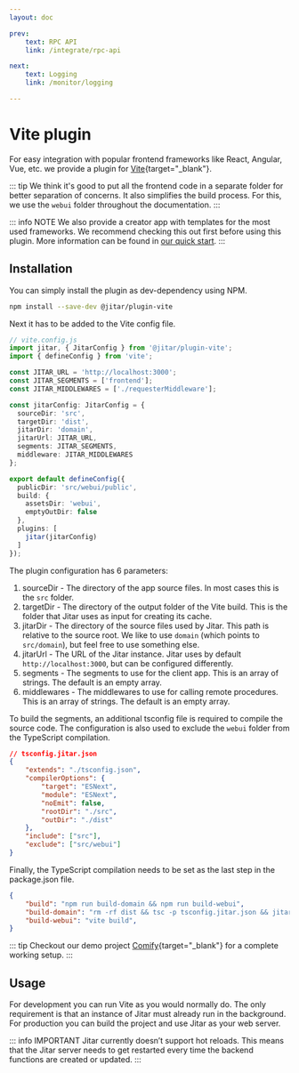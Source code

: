 ```yaml
---
layout: doc

prev:
    text: RPC API
    link: /integrate/rpc-api

next:
    text: Logging
    link: /monitor/logging

---
```


# Vite plugin

For easy integration with popular frontend frameworks like React, Angular, Vue, etc. we provide a plugin for [Vite](https://vitejs.dev/){target="_blank"}.

::: tip
We think it's good to put all the frontend code in a separate folder for better separation of concerns. It also simplifies the build process. For this, we use the `webui` folder throughout the documentation. 
:::

::: info NOTE
We also provide a creator app with templates for the most used frameworks. We recommend checking this out first before using this plugin. More information can be found in [our quick start](../introduction/quick-start).
:::

## Installation

You can simply install the plugin as dev-dependency using NPM.

```bash
npm install --save-dev @jitar/plugin-vite
```

Next it has to be added to the Vite config file.

```ts
// vite.config.js
import jitar, { JitarConfig } from '@jitar/plugin-vite';
import { defineConfig } from 'vite';

const JITAR_URL = 'http://localhost:3000';
const JITAR_SEGMENTS = ['frontend'];
const JITAR_MIDDLEWARES = ['./requesterMiddleware'];

const jitarConfig: JitarConfig = {
  sourceDir: 'src',
  targetDir: 'dist',
  jitarDir: 'domain',
  jitarUrl: JITAR_URL,
  segments: JITAR_SEGMENTS,
  middleware: JITAR_MIDDLEWARES
};

export default defineConfig({
  publicDir: 'src/webui/public',
  build: {
    assetsDir: 'webui',
    emptyOutDir: false
  },
  plugins: [
    jitar(jitarConfig)
  ]
});
``` 

The plugin configuration has 6 parameters:

1. sourceDir - The directory of the app source files. In most cases this is the `src` folder.
1. targetDir - The directory of the output folder of the Vite build. This is the folder that Jitar uses as input for creating its cache.
1. jitarDir - The directory of the source files used by Jitar. This path is relative to the source root. We like to use `domain` (which points to `src/domain`), but feel free to use something else.
1. jitarUrl - The URL of the Jitar instance. Jitar uses by default `http://localhost:3000`, but can be configured differently.
1. segments - The segments to use for the client app. This is an array of strings. The default is an empty array.
1. middlewares - The middlewares to use for calling remote procedures. This is an array of strings. The default is an empty array.

To build the segments, an additional tsconfig file is required to compile the source code. The configuration is also used to exclude the `webui` folder from the TypeScript compilation.

```json
// tsconfig.jitar.json
{
    "extends": "./tsconfig.json",
    "compilerOptions": {
        "target": "ESNext",
        "module": "ESNext",
        "noEmit": false,
        "rootDir": "./src",
        "outDir": "./dist"
    },
    "include": ["src"],
    "exclude": ["src/webui"]
}
```

Finally, the TypeScript compilation needs to be set as the last step in the package.json file.

```json
{
    "build": "npm run build-domain && npm run build-webui",
    "build-domain": "rm -rf dist && tsc -p tsconfig.jitar.json && jitar build",
    "build-webui": "vite build",
}
```

::: tip
Checkout our demo project [Comify](https://github.com/MaskingTechnology/comify){target="_blank"} for a complete working setup.
:::

## Usage

For development you can run Vite as you would normally do. The only requirement is that an instance of Jitar must already run in the background. For production you can build the project and use Jitar as your web server.

::: info IMPORTANT
Jitar currently doesn’t support hot reloads. This means that the Jitar server needs to get restarted every time the backend functions are created or updated.
:::
